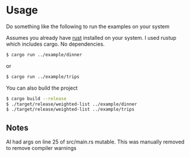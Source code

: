 # Usage

Do something like the following to run the examples on your system

Assumes you already have [rust](https://rust-lang.org) installed on your system. I used rustup which includes cargo. No dependencies.

```zsh
$ cargo run ../example/dinner
```

or

```zsh
$ cargo run ../example/trips
```

You can also build the project

```zsh
$ cargo build --release
$ ./target/release/weighted-list ../example/dinner
$ ./target/release/weighted-list ../example/trips
```

## Notes
AI had args on line 25 of src/main.rs mutable. This was manually removed to remove compiler warnings
